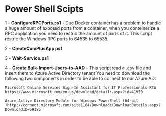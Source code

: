 # Power Shell Scipts

1 - <b>ConfigureRPCPorts.ps1</b> - Due Docker container has a problem to handle a huge amount of exposed ports from a container, when you conteinerize a RPC application you need to restric the amount of ports of it. This script restric the Windows RPC ports to 64535 to 65535.

2 - <b>CreateComPlusApp.ps1</b>

3 - <b>Wait-Service.ps1</b>

4 - <b>Create Bulk-Import-Users-to-AAD</b> -   This script read a .csv file and insert them to Azure Active Directory tenant
    You need to download the following two components in order to be able to connect to our Azure AD:
    
    Microsoft Online Services Sign-In Assistant for IT Professionals RTW https://www.microsoft.com/en-us/download/details.aspx?id=41950

    Azure Active Directory Module for Windows PowerShell (64-bit )http://connect.microsoft.com/site1164/Downloads/DownloadDetails.aspx?DownloadID=59185
